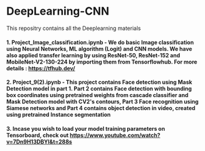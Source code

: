 # DeepLearning-CNN
This repositry contains all the Deeplearning materials 

#### 1. Project_Image_classification.ipynb - We do basic Image classification using Neural Networks, ML algorithm (Logit) and CNN models. We have also applied transfer learning by using ResNet-50, ResNet-152 and MobileNet-V2-130-224 by importing them from Tensorflowhub. For more details : https://tfhub.dev/

#### 2. Project_9(2).ipynb - This project contains Face detection using Mask Detection model in part 1. Part 2 contains Face detection with bounding box coordinates using pretrained weights from cascade classifier and Mask Detection model with CV2's contours, Part 3 Face recognition using Siamese networks and Part 4 contains object detection in video, created using pretrained Instance segmentation

#### 3. Incase you wish to load your model training parameters on Tensorboard, check out https://www.youtube.com/watch?v=7Dn9H13DBYI&t=288s

